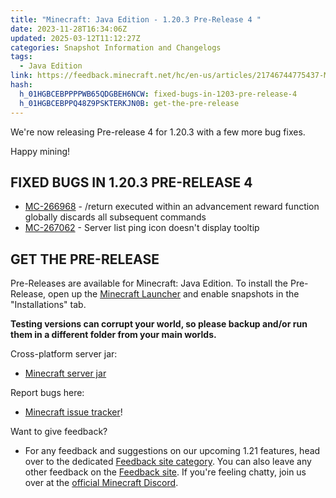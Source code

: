 ```yaml
---
title: "Minecraft: Java Edition - 1.20.3 Pre-Release 4 "
date: 2023-11-28T16:34:06Z
updated: 2025-03-12T11:12:27Z
categories: Snapshot Information and Changelogs
tags:
  - Java Edition
link: https://feedback.minecraft.net/hc/en-us/articles/21746744775437-Minecraft-Java-Edition-1-20-3-Pre-Release-4
hash:
  h_01HGBCEBPPPPWB65QDGBEH6NCW: fixed-bugs-in-1203-pre-release-4
  h_01HGBCEBPPQ48Z9PSKTERKJN0B: get-the-pre-release
---
```


We're now releasing Pre-release 4 for 1.20.3 with a few more bug fixes.

Happy mining!

## FIXED BUGS IN 1.20.3 PRE-RELEASE 4

- [MC-266968](https://bugs.mojang.com/browse/MC-266968) - /return executed within an advancement reward function globally discards all subsequent commands
- [MC-267062](https://bugs.mojang.com/browse/MC-267062) - Server list ping icon doesn't display tooltip

## GET THE PRE-RELEASE

Pre-Releases are available for Minecraft: Java Edition. To install the Pre-Release, open up the [Minecraft Launcher](https://www.minecraft.net/download.html) and enable snapshots in the "Installations" tab.

**Testing versions can corrupt your world, so please backup and/or run them in a different folder from your main worlds.**

Cross-platform server jar:

- [Minecraft server jar](https://piston-data.mojang.com/v1/objects/1567e8a24c547ac3a95ce41d24024a94e9c7299c/server.jar)

Report bugs here:

- [Minecraft issue tracker](https://bugs.mojang.com/projects/MC/summary)!

Want to give feedback?

- For any feedback and suggestions on our upcoming 1.21 features, head over to the dedicated [Feedback site category](https://aka.ms/Minecraft121Feedback). You can also leave any other feedback on the [Feedback site](https://feedback.minecraft.net/). If you're feeling chatty, join us over at the [official Minecraft Discord](https://discordapp.com/invite/minecraft).
